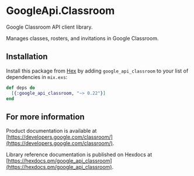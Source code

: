 # GoogleApi.Classroom

Google Classroom API client library.

Manages classes, rosters, and invitations in Google Classroom.

## Installation

Install this package from [Hex](https://hex.pm) by adding
`google_api_classroom` to your list of dependencies in `mix.exs`:

```elixir
def deps do
  [{:google_api_classroom, "~> 0.22"}]
end
```

## For more information

Product documentation is available at [https://developers.google.com/classroom/](https://developers.google.com/classroom/).

Library reference documentation is published on Hexdocs at
[https://hexdocs.pm/google_api_classroom](https://hexdocs.pm/google_api_classroom).
